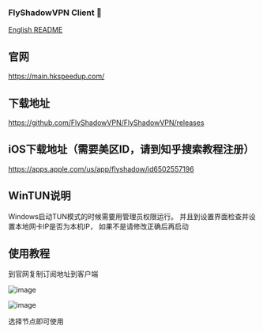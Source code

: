 ### FlyShadowVPN Client 👋

[English README](README_EN.md)

## 官网 
https://main.hkspeedup.com/

## 下载地址
https://github.com/FlyShadowVPN/FlyShadowVPN/releases

## iOS下载地址（需要美区ID，请到知乎搜索教程注册）
https://apps.apple.com/us/app/flyshadow/id6502557196

## WinTUN说明
Windows启动TUN模式的时候需要用管理员权限运行。
并且到设置界面检查并设置本地网卡IP是否为本机IP，
如果不是请修改正确后再启动

## 使用教程
到官网复制订阅地址到客户端

![image](https://github.com/FlyShadowVPN/FlyShadowVPN/assets/166269758/3d80d6a8-0180-475a-ae03-2ed86718bcec)

![image](https://github.com/FlyShadowVPN/FlyShadowVPN/assets/166269758/dfada07a-547f-48c0-831f-16f45eb2e93e)

选择节点即可使用
